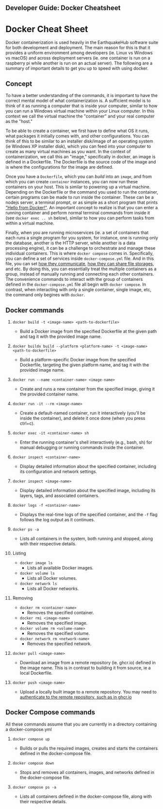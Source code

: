 Developer Guide\: Docker Cheatsheet
---------------------------------------

# Docker Cheat Sheet
Docker containerization is used heavily in the EarthquakeHub software suite for both development and deployment. The main reason for this is that it provides a uniform environment among developers (ie. Linux vs Windows vs macOS) and across deployment servers (ie. one container is run on a raspberry pi while another is run on an actual server). The following are a summary of important details to get you up to speed with using docker.

## Concept
To have a better understanding of the commands, it is important to have the correct mental model of what containerization is. A sufficient model is to think of it as running a computer that is inside your computer, similar to how you can run a Windows virtual machine within your Linux computer. In this context we call the virtual machine the "container" and your real computer as the "host."

To be able to create a container, we first have to define what OS it runs, what packages it initially comes with, and other configurations. You can think of this to be similar to an installer disk/image of an operating system (ie Windows XP installer disk), which you can feed into your computer to create as many virtual machines as you want. In the context of containerization, we call this an "image," specifically in docker, an image is defined in a Dockerfile. The Dockerfile is the source code of the image and is where the configurations for the image are defined.

Once you have a `Dockerfile`, which you can _build_ into an `image`, and from which you can create `container` instances, you can now run these containers on your host. This is similar to powering up a virtual machine. Depending on the Dockerfile or the command you used to run the container, certain programs can be made to run inside the container. These can be a nodejs server, a terminal prompt, or as simple as a short program that prints ["Hello from Docker!"](https://hub.docker.com/_/hello-world). An important concept to realize is that  you can enter a running container and perform normal terminal commands from inside it (see `docker exec .. sh` below), similar to how you can perform tasks from within a virtual machine.

Finally, when you are running microservices (ie. a set of containers that each runs a single program for you system, for instance, one is running only the database, another is the HTTP server, while another is a data processing engine), it can be a challenge to orchestrate and manage these individual containers. This is where `docker compose` comes in. Specifically, you can define a set of services inside `docker-compose.yml` file. And in this file, you can set [how they communicate](https://docs.docker.com/network/), [how they can share file storages](https://docs.docker.com/storage/volumes/), and etc. By doing this, you can essentially treat the multiple containers as a group, instead of manually running and connecting each other containers. The convenience commands to interact with the group of containers defined in the `docker-compose.yml` file all begin with `docker compose`. In contrast, when interacting with only a single container, single image, etc, the command only begines with `docker`.

## Docker commands
1. `docker build -t <image-name> <path-to-dockerfile>`
   - Build a Docker image from the specified Dockerfile at the given path and tag it with the provided image name.

2. `docker buildx build --platform <platform-name> -t <image-name> <path-to-dockerfile>`
   - Build a platform-specific Docker image from the specified Dockerfile, targeting the given platform name, and tag it with the provided image name.

3. `docker run --name <container-name> <image-name>`
   - Create and runs a new container from the specified image, giving it the provided container name.
4. `docker run -it --rm <image-name>`
   - Create a default-named container, run it interactively (you'll be inside the container), and delete it once done (when you press ctrl+c).

5. `docker exec -it <container-name> sh`
   - Enter the running container's shell interactively (e.g., bash, sh) for manual debugging or running commands inside the container.

6. `docker inspect <container-name>`
   - Display detailed information about the specified container, including its configuration and network settings.

7. `docker inspect <image-name>`
   - Display detailed information about the specified image, including its layers, tags, and associated containers.

8. `docker logs -f <container-name>`
   - Displays the real-time logs of the specified container, and the `-f` flag follows the log output as it continues.

9. `docker ps -a`
   - Lists all containers in the system, both running and stopped, along with their respective details.

10. Listing
    - `docker image ls`
       - Lists all available Docker images.
    - `docker volume ls`
       - Lists all Docker volumes.
    - `docker network ls`
       - Lists all Docker networks.

11. Removing
    - `docker rm <container-name>`
       - Removes the specified container.
    - `docker rmi <image-name>`
       - Removes the specified image.
    - `docker volume rm <volume-name>`
       - Removes the specified volume.
    - `docker network rm <network-name>`
       - Removes the specified network.

12. `docker pull <image-name>`
    -  Download an image from a remote repository (ie. ghcr.io) defined in the image name. This is in contrast to building it from source, ie a local Dockerfile.

13. `docker push <image-name>`
    - Upload a locally built image to a remote repository. You may need to [authenticate to the remote repository, such as in ghcr.io](https://docs.github.com/en/packages/working-with-a-github-packages-registry/working-with-the-container-registry)


## Docker Compose commands
All these commands assume that you are currently in a directory containing a docker-compose.yml
1. `docker compose up`
   - Builds or pulls the required images, creates and starts the containers defined in the docker-compose file.

2. `docker compose down`
   - Stops and removes all containers, images, and networks defined in the docker-compose file.

3. `docker compose ps -a`
   - Lists all containers defined in the docker-compose file, along with their respective details.
